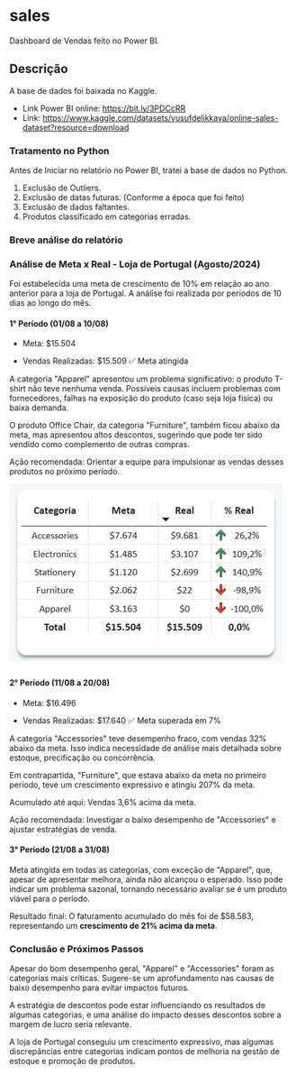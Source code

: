 # sales
Dashboard de Vendas feito no Power BI.

## Descrição
A base de dados foi baixada no Kaggle. 
- Link Power BI online: https://bit.ly/3PDCcRR 
- Link: https://www.kaggle.com/datasets/yusufdelikkaya/online-sales-dataset?resource=download

### Tratamento no Python
Antes de Iniciar no relatório no Power BI, tratei a base de dados no Python. 
1. Exclusão de Outliers.
2. Exclusão de datas futuras. (Conforme a época que foi feito)
3. Exclusão de dados faltantes.
4. Produtos classificado em categorias erradas.

### Breve análise do relatório

### Análise de Meta x Real - Loja de Portugal (Agosto/2024)
Foi estabelecida uma meta de crescimento de 10% em relação ao ano anterior para a loja de Portugal. A análise foi realizada por períodos de 10 dias ao longo do mês.

#### 1° Período (01/08 a 10/08)
- Meta: $15.504

- Vendas Realizadas: $15.509 ✅ Meta atingida

A categoria "Apparel" apresentou um problema significativo: o produto T-shirt não teve nenhuma venda. Possíveis causas incluem problemas com fornecedores, falhas na exposição do produto (caso seja loja física) ou baixa demanda.

O produto Office Chair, da categoria "Furniture", também ficou abaixo da meta, mas apresentou altos descontos, sugerindo que pode ter sido vendido como complemento de outras compras.

Ação recomendada: Orientar a equipe para impulsionar as vendas desses produtos no próximo período.

![periodo](periodo1.png)


#### 2° Período (11/08 a 20/08)
- Meta: $16.496

- Vendas Realizadas: $17.640 ✅ Meta superada em 7%

A categoria "Accessories" teve desempenho fraco, com vendas 32% abaixo da meta. Isso indica necessidade de análise mais detalhada sobre estoque, precificação ou concorrência.

Em contrapartida, "Furniture", que estava abaixo da meta no primeiro período, teve um crescimento expressivo e atingiu 207% da meta.

Acumulado até aqui: Vendas 3,6% acima da meta.

Ação recomendada: Investigar o baixo desempenho de "Accessories" e ajustar estratégias de venda.

#### 3° Período (21/08 a 31/08)
Meta atingida em todas as categorias, com exceção de "Apparel", que, apesar de apresentar melhora, ainda não alcançou o esperado. Isso pode indicar um problema sazonal, tornando necessário avaliar se é um produto viável para o período.

Resultado final: O faturamento acumulado do mês foi de $58.583, representando um **crescimento de 21% acima da meta**.

### Conclusão e Próximos Passos
Apesar do bom desempenho geral, "Apparel" e "Accessories" foram as categorias mais críticas. Sugere-se um aprofundamento nas causas de baixo desempenho para evitar impactos futuros.

A estratégia de descontos pode estar influenciando os resultados de algumas categorias, e uma análise do impacto desses descontos sobre a margem de lucro seria relevante.

A loja de Portugal conseguiu um crescimento expressivo, mas algumas discrepâncias entre categorias indicam pontos de melhoria na gestão de estoque e promoção de produtos.




